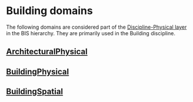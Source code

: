 # Building domains

The following domains are considered part of the [Discipline-Physical layer](../fundamentals/intro/bis-organization.md) in the BIS hierarchy. They are primarily used in the Building discipline.

## [ArchitecturalPhysical](./ArchitecturalPhysical.ecschema.md)

## [BuildingPhysical](./BuildingPhysical.ecschema.md)

## [BuildingSpatial](./BuildingSpatial.ecschema.md)

